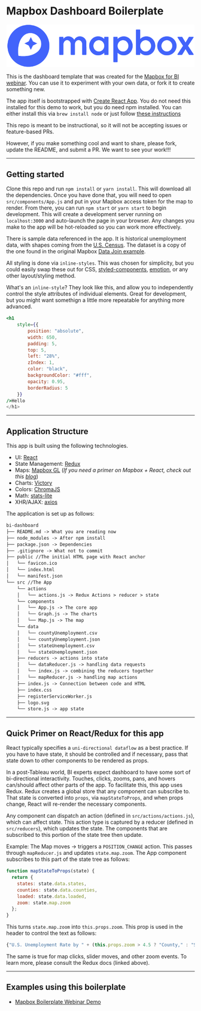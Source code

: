 # Mapbox Dashboard Boilerplate

![MapboxLogo](./mapbox-logo-color.png)

This is the dashboard template that was created for the [Mapbox for BI webinar](https://www.youtube.com/watch?time_continue=1&v=okUoOJkZmFw). You can use it to experiment with your own data, or fork it to create something new.

The app itself is bootstrapped with [Create React App](https://github.com/facebook/create-react-app). You do not need this installed for this demo to work, but you do need npm installed. You can either install this via `brew install node` or just follow [these instructions](https://docs.npmjs.com/getting-started/installing-node)

This repo is meant to be instructional, so it will not be accepting issues or feature-based PRs.

However, if you make something cool and want to share, please fork, update the README, and submit a PR. We want to see your work!!!

---

## Getting started

Clone this repo and run `npm install` or `yarn install`. This will download all the dependencies. Once you have done that, you will need to open `src/components/App.js` and put in your Mapbox access token for the map to render. From there, you can run `npm start` or `yarn start` to begin development. This will create a development server running on `localhost:3000` and auto-launch the page in your browser. Any changes you make to the app will be hot-reloaded so you can work more effectively.

There is sample data referenced in the app. It is historical unemployment data, with shapes coming from the [U.S. Census](https://www.census.gov/geo/maps-data/data/tiger-cart-boundary.html). The dataset is a copy of the one found in the original Mapbox [Data Join example](https://www.mapbox.com/labs/dataset-join/).

All styling is done via `inline-styles`. This was chosen for simplicity, but you could easily swap these out for CSS, [styled-components](https://github.com/styled-components/styled-components), [emotion](https://github.com/emotion-js/emotion), or any other layout/styling method.

What's an `inline-style`? They look like this, and allow you to independently control the style attributes of individual elements. Great for development, but you might want somethign a little more repeatable for anything more advanced.

```jsx
<h1
    style={{
        position: "absolute",
        width: 650,
        padding: 5,
        top: 5,
        left: "28%",
        zIndex: 1,
        color: "black",
        backgroundColor: "#fff",
        opacity: 0.95,
        borderRadius: 5
    }}
/>Hello
</h1>
```

---

## Application Structure

This app is built using the following technologies.

* UI: [React](https://reactjs.org/)
* State Management: [Redux](https://reactjs.org/)
* Maps: [Mapbox GL](https://www.mapbox.com/mapbox-gl-js/api/) (_If you need a primer on Mapbox + React, check out this [blog](https://blog.mapbox.com/mapbox-gl-js-react-764da6cc074a)_)
* Charts: [Victory](http://formidable.com/open-source/victory/)
* Colors: [ChromaJS](https://gka.github.io/chroma.js/)
* Math: [stats-lite](https://github.com/brycebaril/node-stats-lite)
* XHR/AJAX: [axios](https://github.com/axios/axios)

The application is set up as follows:

```markdown
bi-dashboard
├── README.md -> What you are reading now
├── node_modules -> After npm install
├── package.json -> Dependencies
├── .gitignore -> What not to commit
├── public //The initial HTML page with React anchor
│   └── favicon.ico
│   └── index.html
│   └── manifest.json
└── src //The App
    └── actions
    │   └── actions.js -> Redux Actions > reducer > state
    └── components
    │   └── App.js -> The core app
    │   └── Graph.js -> The charts
    │   └── Map.js -> The map
    └── data
    │   └── countyUnemployment.csv
    │   └── countyUnemployment.json
    │   └── stateUnemployment.csv
    │   └── stateUnemployment.json
    ├── reducers -> actions into state
    │   └── dataReducer.js -> handling data requests
    │   └── index.js -> combining the reducers together
    │   └── mapReducer.js -> handling map actions
    ├── index.js -> Connection between code and HTML
    ├── index.css
    ├── registerServiceWorker.js
    ├── logo.svg
    └── store.js -> app state
```

---

## Quick Primer on React/Redux for this app

React typically specifies a `uni-directional dataflow` as a best practice. If you have to have state, it should be controlled and if necessary, pass that state down to other components to be rendered as props.

In a post-Tableau world, BI experts expect dashboard to have some sort of bi-directional interactivity. Touches, clicks, zooms, pans, and hovers can/should affect other parts of the app. To facilitate this, this app uses Redux. Redux creates a global store that any component can subscribe to. That state is converted into `props`, via `mapStateToProps`, and when props change, React will re-render the necessary components.

Any component can dispatch an action (defined in `src/actions/actions.js`), which can affect state. This action type is captured by a reducer (defined in `src/reducers`), which updates the state. The components that are subscribed to this portion of the state tree then update.

Example: The Map moves -> triggers a `POSITION_CHANGE` action. This passes through `mapReducer.js` and updates `state.map.zoom`. The App component subscribes to this part of the state tree as follows:

```jsx
function mapStateToProps(state) {
  return {
    states: state.data.states,
    counties: state.data.counties,
    loaded: state.data.loaded,
    zoom: state.map.zoom
  };
}
```

This turns `state.map.zoom` into `this.props.zoom`. This prop is used in the header to control the text as follows:

```jsx
{"U.S. Unemployment Rate by " + (this.props.zoom > 4.5 ? "County," : "State,") +" " +"2005"}
```

The same is true for map clicks, slider moves, and other zoom events. To learn more, please consult the Redux docs (linked above).

---

## Examples using this boilerplate

* [Mapbox Boilerplate Webinar Demo](https://www.mapbox.com/labs/busintel/)